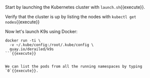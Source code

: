 Start by launching the Kubernetes cluster with `launch.sh`{{execute}}.

Verify that the cluster is up by listing the nodes with `kubectl get nodes`{{execute}}


Now let's launch K9s using Docker:

```
docker run -ti \
  -v ~/.kube/config:/root/.kube/config \
  quay.io/derailed/k9s
```{{execute}}


We can list the pods from all the running namespaces by typing `0`{{execute}}.
